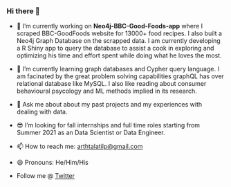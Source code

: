 ### Hi there 👋

- 🔭 I’m currently working on **Neo4j-BBC-Good-Foods-app** where I scraped BBC-GoodFoods website for 13000+ food recipes. I also built a Neo4j Graph Database on the scrapped data. I am currently developing a R Shiny app to query the database to assist a cook in exploring and optimizing his time and effort spent while doing what he loves the most.

- 🌱 I’m currently learning graph databases and Cypher query language. I am facinated by the great problem solving capabilities graphQL has over relational database like MySQL. I also like reading about consumer behavioural psycology and ML methods implied in its research. 

- 💬 Ask me about about my past projects and my experiences with dealing with data.

- :sunglasses: I’m looking for fall internships and full time roles starting from Summer 2021 as an Data Scientist or Data Engineer.

- 📫 How to reach me: arthtalatilp@gmail.com

- 😄 Pronouns: He/Him/His

- Follow me @ [Twitter](https://twitter.com/arth_talati)

